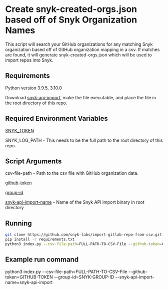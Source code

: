 # Create snyk-created-orgs.json based off of Snyk Organization Names

This script will search your GitHub organizations for any matching Snyk organization based off of GitHub organization mapping in a csv.  If matches are found, it will generate snyk-created-orgs.json which will be used to import repos into Snyk.

## Requirements

Python version 3.9.5, 3.10.0

Download [snyk-api-import](https://github.com/snyk/snyk-api-import/releases), make the file executable, and place the file in the root directory of this repo.

## Required Environment Variables

[SNYK_TOKEN](https://docs.snyk.io/getting-started/how-to-obtain-and-authenticate-with-your-snyk-api-token)

SNYK_LOG_PATH - This needs to be the full path to the root directory of this repo.

## Script Arguments

csv-file-path - Path to the csv file with GitHub organization data.

[github-token](https://docs.github.com/en/authentication/keeping-your-account-and-data-secure/managing-your-personal-access-tokens)

[group-id](https://docs.snyk.io/snyk-admin/groups-and-organizations/groups/group-general-settings)

[snyk-api-import-name](https://github.com/snyk/snyk-api-import/releases) - Name of the Snyk API import binary in root directory 



## Running
```bash
git clone https://github.com/snyk-labs/import-gitlab-repo-from-csv.git
pip install -r requirements.txt
python3 index.py --csv-file-path=FULL-PATH-TO-CSV-File --github-token=GITHUB-TOKEN --group-id=SNYK-GROUP-ID --snyk-api-import-name=snyk-api-import
```

## Example run command
python3 index.py --csv-file-path=FULL-PATH-TO-CSV-File --github-token=GITHUB-TOKEN --group-id=SNYK-GROUP-ID --snyk-api-import-name=snyk-api-import
